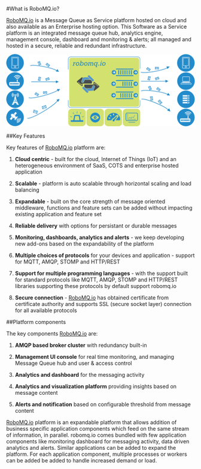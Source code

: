 #What is RoboMQ.io?

<a href="https://www.robomq.io" target="_blank">RoboMQ.io</a>  is a Message Queue as Service platform hosted on cloud and also available as an Enterprise hosting option. This Software as a Service platform is an integrated message queue hub, analytics engine, management console, dashboard and monitoring & alerts; all managed and hosted in a secure, reliable and redundant infrastructure.

![High level schematic diagram of robomq.io platform](./images/overview.png)

##Key Features

Key features of <a href="https://www.robomq.io" target="_blank">RoboMQ.io</a>  platform are:

1. **Cloud centric** - built for the cloud, Internet of Things (IoT) and an heterogeneous environment of SaaS, COTS and enterprise hosted application

2. **Scalable** - platform is auto scalable through horizontal scaling and load balancing

3. **Expandable** - built on the core strength of message oriented middleware, functions and feature sets can be added without impacting existing application and feature set 

4. **Reliable delivery** with options for persistant or durable messages

5. **Monitoring, dashboards, analytics and alerts** - we keep developing new add-ons based on the expandability of the platform  

6. **Multiple choices of protocols** for your devices and application - support for MQTT, AMQP, STOMP and HTTP/REST

7. **Support for multiple programming languages** - with the support built for standard protocols like MQTT, AMQP, STOMP and HTTP/REST libraries supporting these protocols by default support robomq.io

8. **Secure connection** - <a href="https://www.robomq.io" target="_blank">RoboMQ.io</a> has obtained certificate from certificate authority and supports SSL (secure socket layer) connection for all available protocols

##Platform components

The key components <a href="https://www.robomq.io" target="_blank">RoboMQ.io</a>  are:

1. **AMQP based broker cluster** with redundancy built-in

2. **Management UI console** for real time monitoring, and managing Message Queue hub and user & access control

3. **Analytics and dashboard** for the messaging activity

4. **Analytics and visualization platform** providing insights based on message content

5. **Alerts and notification** based on configurable threshold from message content 

<a href="https://www.robomq.io" target="_blank">RoboMQ.io</a>  platform is an expandable platform that allows addition of business specific application components which feed on the same stream of information, in parallel. robomq.io comes bundled with few application components like monitoring dashboard for messaging activity, data driven analytics and alerts. Similar applications can be added to expand the platform. For each application component, multiple processes or workers can be added be added to handle increased demand or load.  
